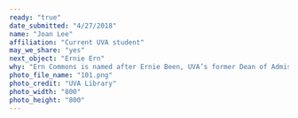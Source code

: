 ```yaml
---
ready: "true"
date_submitted: "4/27/2018"
name: "Joan Lee"
affiliation: "Current UVA student"
may_we_share: "yes"
next_object: "Ernie Ern"
why: "Ern Commons is named after Ernie Been, UVA’s former Dean of Admissions and Vice President of Student Affairs. During his tenure in higher education, he was not only an influential player in admitting UVA's first black students, but also UVA's first class of women. He also fought for better financial opportunity at the University by advocating for lessening student loans and helping to do so through AccessUVA which was released after his retirement. If we are to reflect upon UVA's past 200 years, we must not forget that objects can only reflect so much culture. People can not only symbolize mindsets, beliefs, and hopes in their character, but also milestones in their work. Ern's legacy is recognized in the naming of buildings, student achievement awards, and in the stories people and administrators still pass around at UVA. He’s a testament to both UVA’s history and the progression it wanted for the future."
photo_file_name: "101.png"
photo_credit: "UVA Library"
photo_width: "800"
photo_height: "800"
---
```

